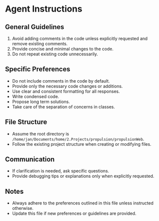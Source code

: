 # Agent Instructions

## General Guidelines
1. Avoid adding comments in the code unless explicitly requested and remove existing comments.
2. Provide concise and minimal changes to the code.
3. Do not repeat existing code unnecessarily.

## Specific Preferences
- Do not include comments in the code by default.
- Provide only the necessary code changes or additions.
- Use clear and consistent formatting for all responses.
- Write condensed code.
- Propose long term solutions.
- Take care of the separation of concerns in classes.

## File Structure
- Assume the root directory is `/home/jan/Documents/home/2.Projects/propulsion/propulsionWeb`.
- Follow the existing project structure when creating or modifying files.

## Communication
- If clarification is needed, ask specific questions.
- Provide debugging tips or explanations only when explicitly requested.

## Notes
- Always adhere to the preferences outlined in this file unless instructed otherwise.
- Update this file if new preferences or guidelines are provided.